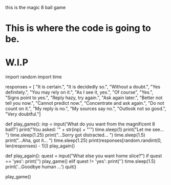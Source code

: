 this is the magic 8 ball game

# This is where the code is going to be.
# W.I.P
import random
import time

responses = [
    "It is certain.",
    "It is decidedly so.",
    "Without a doubt.",
    "Yes definitely.",
    "You may rely on it.",
    "As I see it, yes.",
    "Of course",
    "Yes.",
    "Signs point to yes.",
    "Reply hazy, try again.",
    "Ask again later.",
    "Better not tell you now.",
    "Cannot predict now.",
    "Concentrate and ask again.",
    "Do not count on it.",
    "My reply is no.",
    "My sources say no.",
    "Outlook not so good.",
    "Very doubtful."]


def play_game():
    inp = input('What do you want from the magnificent 8 ball?')
    print("You asked: '" + str(inp) + "'")
    time.sleep(1)
    print("Let me see... ")
    time.sleep(1.25) 
    print("...Sorry got distracted... ")
    time.sleep(1.5)
    print("...Aha, got it... ")
    time.sleep(1.25)
    print(responses[random.randint(0, len(responses) - 1)])
    play_again()  

def play_again():
    quest = input("What else you want home slice?")
    if quest == 'yes':
        print('')
        play_game()
    elif quest != 'yes':
        print('')
        time.sleep(1.5)
        print('...Goodbye human ...')
        quit()

play_game()
